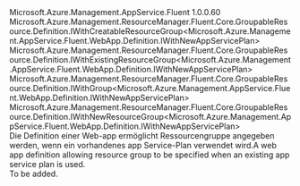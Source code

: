 <Type Name="INewAppServicePlanWithGroup" FullName="Microsoft.Azure.Management.AppService.Fluent.WebApp.Definition.INewAppServicePlanWithGroup">
  <TypeSignature Language="C#" Value="public interface INewAppServicePlanWithGroup : Microsoft.Azure.Management.ResourceManager.Fluent.Core.GroupableResource.Definition.IWithCreatableResourceGroup&lt;Microsoft.Azure.Management.AppService.Fluent.WebApp.Definition.IWithNewAppServicePlan&gt;, Microsoft.Azure.Management.ResourceManager.Fluent.Core.GroupableResource.Definition.IWithExistingResourceGroup&lt;Microsoft.Azure.Management.AppService.Fluent.WebApp.Definition.IWithNewAppServicePlan&gt;, Microsoft.Azure.Management.ResourceManager.Fluent.Core.GroupableResource.Definition.IWithGroup&lt;Microsoft.Azure.Management.AppService.Fluent.WebApp.Definition.IWithNewAppServicePlan&gt;, Microsoft.Azure.Management.ResourceManager.Fluent.Core.GroupableResource.Definition.IWithNewResourceGroup&lt;Microsoft.Azure.Management.AppService.Fluent.WebApp.Definition.IWithNewAppServicePlan&gt;" />
  <TypeSignature Language="ILAsm" Value=".class public interface auto ansi abstract INewAppServicePlanWithGroup implements class Microsoft.Azure.Management.ResourceManager.Fluent.Core.GroupableResource.Definition.IWithCreatableResourceGroup`1&lt;class Microsoft.Azure.Management.AppService.Fluent.WebApp.Definition.IWithNewAppServicePlan&gt;, class Microsoft.Azure.Management.ResourceManager.Fluent.Core.GroupableResource.Definition.IWithExistingResourceGroup`1&lt;class Microsoft.Azure.Management.AppService.Fluent.WebApp.Definition.IWithNewAppServicePlan&gt;, class Microsoft.Azure.Management.ResourceManager.Fluent.Core.GroupableResource.Definition.IWithGroup`1&lt;class Microsoft.Azure.Management.AppService.Fluent.WebApp.Definition.IWithNewAppServicePlan&gt;, class Microsoft.Azure.Management.ResourceManager.Fluent.Core.GroupableResource.Definition.IWithNewResourceGroup`1&lt;class Microsoft.Azure.Management.AppService.Fluent.WebApp.Definition.IWithNewAppServicePlan&gt;" />
  <TypeSignature Language="DocId" Value="T:Microsoft.Azure.Management.AppService.Fluent.WebApp.Definition.INewAppServicePlanWithGroup" />
  <TypeSignature Language="VB.NET" Value="Public Interface INewAppServicePlanWithGroup&#xA;Implements IWithCreatableResourceGroup(Of IWithNewAppServicePlan), IWithExistingResourceGroup(Of IWithNewAppServicePlan), IWithGroup(Of IWithNewAppServicePlan), IWithNewResourceGroup(Of IWithNewAppServicePlan)" />
  <TypeSignature Language="F#" Value="type INewAppServicePlanWithGroup = interface&#xA;    interface IWithGroup&lt;IWithNewAppServicePlan&gt;&#xA;    interface IWithExistingResourceGroup&lt;IWithNewAppServicePlan&gt;&#xA;    interface IWithNewResourceGroup&lt;IWithNewAppServicePlan&gt;&#xA;    interface IWithCreatableResourceGroup&lt;IWithNewAppServicePlan&gt;" />
  <AssemblyInfo>
    <AssemblyName>Microsoft.Azure.Management.AppService.Fluent</AssemblyName>
    <AssemblyVersion>1.0.0.60</AssemblyVersion>
  </AssemblyInfo>
  <Interfaces>
    <Interface>
      <InterfaceName>Microsoft.Azure.Management.ResourceManager.Fluent.Core.GroupableResource.Definition.IWithCreatableResourceGroup&lt;Microsoft.Azure.Management.AppService.Fluent.WebApp.Definition.IWithNewAppServicePlan&gt;</InterfaceName>
    </Interface>
    <Interface>
      <InterfaceName>Microsoft.Azure.Management.ResourceManager.Fluent.Core.GroupableResource.Definition.IWithExistingResourceGroup&lt;Microsoft.Azure.Management.AppService.Fluent.WebApp.Definition.IWithNewAppServicePlan&gt;</InterfaceName>
    </Interface>
    <Interface>
      <InterfaceName>Microsoft.Azure.Management.ResourceManager.Fluent.Core.GroupableResource.Definition.IWithGroup&lt;Microsoft.Azure.Management.AppService.Fluent.WebApp.Definition.IWithNewAppServicePlan&gt;</InterfaceName>
    </Interface>
    <Interface>
      <InterfaceName>Microsoft.Azure.Management.ResourceManager.Fluent.Core.GroupableResource.Definition.IWithNewResourceGroup&lt;Microsoft.Azure.Management.AppService.Fluent.WebApp.Definition.IWithNewAppServicePlan&gt;</InterfaceName>
    </Interface>
  </Interfaces>
  <Docs>
    <summary>
            <span data-ttu-id="1902f-101">Die Definition einer Web-app ermöglicht Ressourcengruppe angegeben werden, wenn ein vorhandenes app Service-Plan verwendet wird.</span><span class="sxs-lookup"><span data-stu-id="1902f-101">A web app definition allowing resource group to be specified when an existing app service plan is used.</span></span>
            </summary>
    <remarks>To be added.</remarks>
  </Docs>
  <Members />
</Type>